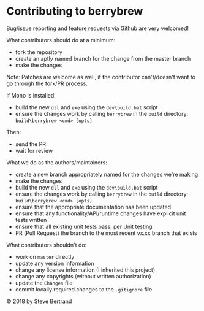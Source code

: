 # Contributing to berrybrew

Bug/issue reporting and feature requests via Github are very welcomed!

What contributors should do at a minimum:

- fork the repository
- create an aptly named branch for the change from the master branch
- make the changes

Note: Patches are welcome as well, if the contributor can't/doesn't want to go
through the fork/PR process.

If Mono is installed:

- build the new `dll` and `exe` using the `dev\build.bat` script
- ensure the changes work by calling `berrybrew` in the `build` directory: `build\berrybrew <cmd> [opts]`

Then:

- send the PR
- wait for review

What we do as the authors/maintainers:

- create a new branch appropriately named for the changes we're making
- make the changes
- build the new `dll` and `exe` using the `dev\build.bat` script
- ensure the changes work by calling `berrybrew` in the `build` directory: `build\berrybrew <cmd> [opts]`
- ensure that the appropriate documentation has been updated
- ensure that any functionality/API/runtime changes have explicit unit tests written
- ensure that all existing unit tests pass, per [Unit testing](doc/Unit%20Testing.md)
- PR (Pull Request) the branch to the most recent vx.xx branch that exists


What contributors shouldn't do:

- work on `master` directly
- update any version information
- change any license information (I inherited this project)
- change any copyrights (without written authorization)
- update the `Changes` file
- commit locally required changes to the `.gitignore` file


&copy; 2018 by Steve Bertrand
